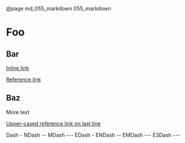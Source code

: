 <!--
// objective: test markdown parsing
// check: md_055_markdown.xml
-->
@page md_055_markdown 055_markdown

# Foo

## Bar

[Inline link](http://example.com/inline)

[Reference link][1]

[1]: http://example.com/reference

## Baz

More text

[Upper-cased reference link on last line][U]

[U]: http://example.com/last-line

Dash - NDash -- MDash --- EDash \- ENDash \-- EMDash \--- E3Dash \-\-\-
